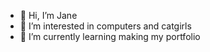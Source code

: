 - 👋 Hi, I’m Jane
- 👀 I’m interested in computers and catgirls
- 🌱 I’m currently learning making my portfolio

<!---
juneberries/juneberries is a ✨ special ✨ repository because its `README.md` (this file) appears on your GitHub profile.
You can click the Preview link to take a look at your changes.
--->
